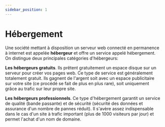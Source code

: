 ```yaml
---
sidebar_position: 1
---
```


# Hébergement

Une société mettant à disposition un serveur web connecté en permanence à internet est appelée **hébergeur** et offre un service appelé hébergement. On distingue deux principales catégories d'hébergeurs:

**Les hébergeurs gratuits**. Ils prêtent gratuitement un espace disque sur un serveur pour créer vos pages web. Ce type de service est généralement totalement gratuit. Ils gagnent de l'argent soit avec un espace publicitaire sur votre site (ce procédé se fait de plus en plus rare), soit uniquement grâce au trafic sur leur propre site.

**Les hébergeurs professionnels**. Ce type d'hébergement garantit un service de qualité (bande passante) et de sécurité (sécurité des données et assurance d'un nombre de pannes réduit). Il s'avère assez indispensable dans le cas d'un site à trafic important (plus de 1000 visiteurs par jour) et permet l'achat d'un nom de domaine.
